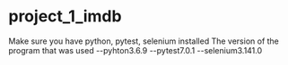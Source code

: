 # project_1_imdb
Make sure you have python, pytest, selenium installed
The version of the program that was used 
--pyhton3.6.9
--pytest7.0.1
--selenium3.141.0

